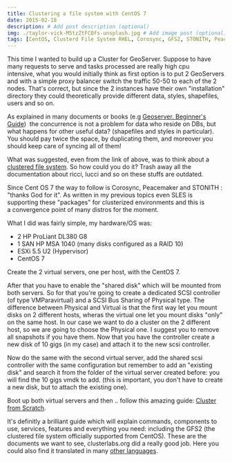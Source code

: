 ```yaml
---
title: Clustering a file system with CentOS 7
date: 2015-02-18
description: # Add post description (optional)
img: ./taylor-vick-M5tzZtFCOfs-unsplash.jpg # Add image post (optional)
tags: [CentOS, Clusterd File System RHEL, Corosync, GFS2, STONITH, Peacemake]
---
```


This time I wanted to build up a Cluster for GeoServer. Suppose to have many requests to serve and tasks processed are really high cpu intensive, what you would initially think as first option is to put 2 GeoServers and with a simple proxy balancer switch the traffic 50-50 to each of the 2 nodes. That's correct, but since the 2 instances have their own "installation" directory they could theoretically provide different data, styles, shapefiles, users and so on.

As explained in many documents or books (e.g [Geoserver. Beginner's Guide])  the concurrence is not a problem for data who reside on DBs, but what happens for other useful data? (shapefiles and styles in particular). You should pay twice the space, by duplicating them, and moreover you should keep care of syncing all of them!

What was suggested, even from the link of above, was to think about a [clustered file system]. So how could you do it? Trash away all the documentation about ricci, lucci and so on these stuffs are outdated.

Since Cent OS 7 the way to follow is Corosync, Peacemaker and STONITH : "thanks God for it". As written in my previous topics even SLES is supporting these "packages" for clusterized environments and this is a convergence point of many distros for the moment.

What I did was fairly simple, my hardware/OS was:

- 2 HP ProLiant DL380 G8
- 1 SAN HP MSA 1040 (many disks configured as a RAID 10)
- ESXi 5.5 U2 (Hypervisor)
- CentOS 7

Create the 2 virtual servers, one per host, with the CentOS 7.

After that you have to enable the "shared disk" which will be mounted from both servers. So for that you're going to create a dedicated SCSI controller (of type VMParavirtual) and a SCSI Bus Sharing of Physical type. The difference between Physical and Virtual is that the first way let you mount disks on 2 different hosts, wheras the virtual one let you mount disks "only" on the same host. In our case we want to do a cluster on the 2 different host, so we are going to choose the Physical one. I suggest you to remove all snapshots if you have them. Now that you have the controller create a new disk of 10 gigs (in my case) and attach it to the new scsi controller.

Now do the same with the second virtual server, add the shared scsi controller with the same configuration but remember to add an "existing disk" and search it from the folder of the virtual server created before: you will find the 10 gigs vmdk to add. (this is important, you don't have to create a new disk, but to attach the existing one).

Boot up both virtual servers and then .. follow this amazing guide: [Cluster from Scratch].

It's definitly a brilliant guide which will explain commands, components to use, services, features and everything you need: including the GFS2 (the clustered file system officially supported from CentOS). These are the documents we want to see, clusterlabs.org did a really good job. Here you could also find it translated in many [other languages].


[Geoserver. Beginner's Guide]: https://books.google.it/books?id=mbpsw5QJF54C&lpg=PT423&ots=SW20iZDnQS&dq=geoserver%20beginners%20guide%20cluster&hl=it&pg=PT422#v=onepage&q=geoserver%20beginners%20guide%20cluster&f=false
[clustered file system]: http://en.wikipedia.org/wiki/Clustered_file_system
[Cluster from Scratch]: http://clusterlabs.org/doc/Cluster_from_Scratch.pdf
[other languages]: http://clusterlabs.org/doc/